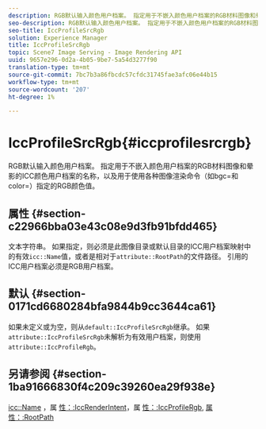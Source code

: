 ```yaml
---
description: RGB默认输入颜色用户档案。 指定用于不嵌入颜色用户档案的RGB材料图像和晕影的ICC颜色用户档案的名称，以及用于使用各种图像渲染命令（如bgc=和color=）指定的RGB颜色值。
seo-description: RGB默认输入颜色用户档案。 指定用于不嵌入颜色用户档案的RGB材料图像和晕影的ICC颜色用户档案的名称，以及用于使用各种图像渲染命令（如bgc=和color=）指定的RGB颜色值。
seo-title: IccProfileSrcRgb
solution: Experience Manager
title: IccProfileSrcRgb
topic: Scene7 Image Serving - Image Rendering API
uuid: 9657e296-0d2a-4b05-9be7-5a54d3277f90
translation-type: tm+mt
source-git-commit: 7bc7b3a86fbcdc57cfdc31745fae3afc06e44b15
workflow-type: tm+mt
source-wordcount: '207'
ht-degree: 1%

---
```



# IccProfileSrcRgb{#iccprofilesrcrgb}

RGB默认输入颜色用户档案。 指定用于不嵌入颜色用户档案的RGB材料图像和晕影的ICC颜色用户档案的名称，以及用于使用各种图像渲染命令（如bgc=和color=）指定的RGB颜色值。

## 属性 {#section-c22966bba03e43c08e9d3fb91bfdd465}

文本字符串。 如果指定，则必须是此图像目录或默认目录的ICC用户档案映射中的有效`icc::Name`值，或者是相对于`attribute::RootPath`的文件路径。 引用的ICC用户档案必须是RGB用户档案。

## 默认 {#section-0171cd6680284bfa9844b9cc3644ca61}

如果未定义或为空，则从`default::IccProfileSrcRgb`继承。 如果`attribute::IccProfileSrcRgb`未解析为有效用户档案，则使用`attribute::IccProfileRgb`。

## 另请参阅 {#section-1ba91666830f4c209c39260ea29f938e}

[icc::Name](../../../../../ir-api/material-cat/image-rendering-api-ref/c-ir-material-catalog/c-ir-icc-profile-map-reference/r-ir-name-icc.md#reference-7a293ede360e433782575f8f6a562ac2) ，属 [性：:IccRenderIntent](../../../../../ir-api/material-cat/image-rendering-api-ref/c-ir-material-catalog/c-ir-attributes-reference/r-ir-iccrenderintent.md#reference-3b80b7a4c25545a593c5076f318b5c40)，属 [性：:IccProfileRgb](../../../../../ir-api/material-cat/image-rendering-api-ref/c-ir-material-catalog/c-ir-attributes-reference/r-ir-iccprofilergb.md#reference-cdaad25b155646ffa382d722fd324b30), [属性：:RootPath](../../../../../ir-api/material-cat/image-rendering-api-ref/c-ir-material-catalog/c-ir-attributes-reference/r-ir-rootpath.md#reference-a4d7c96b62e14fcbad1740c702f160f3)
